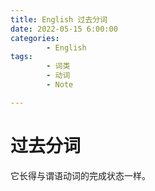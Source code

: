 ```yaml
---
title: English 过去分词
date: 2022-05-15 6:00:00
categories:
        - English
tags:
        - 词类
        - 动词
        - Note

---
```


# 过去分词

它长得与谓语动词的完成状态一样。